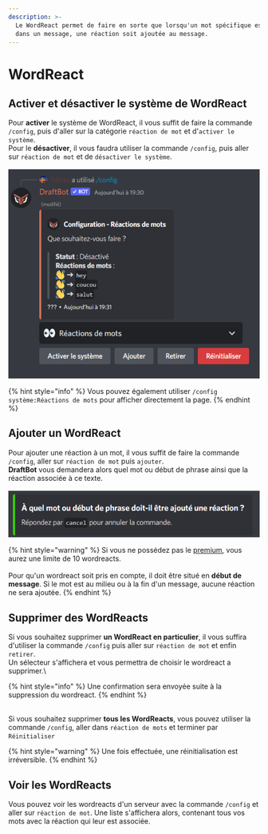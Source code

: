 ```yaml
---
description: >-
  Le WordReact permet de faire en sorte que lorsqu'un mot spécifique est envoyé
  dans un message, une réaction soit ajoutée au message.
---
```


# WordReact

## Activer et désactiver le système de WordReact <a href="#on-off" id="on-off"></a>

Pour **activer** le système de WordReact, il vous suffit de faire la commande `/config`, puis d'aller sur la catégorie `réaction de mot` et d'`activer le système`.\
Pour le **désactiver**, il vous faudra utiliser la commande `/config`, puis aller sur `réaction de mot` et de `désactiver le système`.\
\
![Exemple d'activation/désactivation](../.gitbook/assets/Capture1.PNG)


{% hint style="info" %}
Vous pouvez également utiliser `/config système:Réactions de mots` pour afficher directement la page.
{% endhint %}

## Ajouter un WordReact <a href="#add" id="add"></a>

Pour ajouter une réaction à un mot, il vous suffit de faire la commande `/config`, aller sur `réaction de mot` puis `ajouter`.\
**DraftBot** vous demandera alors quel mot ou début de phrase ainsi que la réaction associée à ce texte.\
\
![exemple de la réaction](../.gitbook/assets/Capture2.PNG)


{% hint style="warning" %}
Si vous ne possédez pas le [premium](https://draftbot.fr/premium), vous aurez une limite de 10 wordreacts.\
\
Pour qu'un wordreact soit pris en compte, il doit être situé en **début de message**. Si le mot est au milieu ou à la fin d'un message, aucune réaction ne sera ajoutée.
{% endhint %}

## Supprimer des WordReacts <a href="#delete" id="delete"></a>

Si vous souhaitez supprimer **un WordReact en particulier**, il vous suffira d'utiliser la commande `/config` puis aller sur `réaction de mot` et enfin `retirer`.\
Un sélecteur s'affichera et vous permettra de choisir le wordreact a supprimer.\

{% hint style="info" %}
Une confirmation sera envoyée suite à la suppression du wordreact.
{% endhint %}

\
Si vous souhaitez supprimer **tous les WordReacts**, vous pouvez utiliser la commande `/config`, aller dans `réaction de mots` et terminer par `Réinitialiser`

{% hint style="warning" %}
Une fois effectuée, une réinitialisation est irréversible.
{% endhint %}

## Voir les WordReacts  <a href="#view" id="view"></a>

Vous pouvez voir les wordreacts d'un serveur avec la commande `/config` et aller sur `réaction de mot`.
Une liste s'affichera alors, contenant tous vos mots avec la réaction qui leur est associée.

